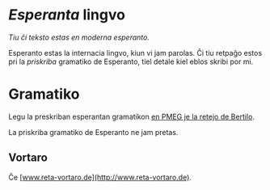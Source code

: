 # _Esperanta_ lingvo

_Tiu ĉi teksto estas en moderna esperanto._

Esperanto estas la internacia lingvo, kiun vi jam parolas. Ĉi tiu retpaĝo estos pri la _priskriba_ gramatiko de Esperanto, tiel detale kiel eblos skribi por mi.


# Gramatiko

Legu la preskriban esperantan gramatikon [en PMEG je la retejo de Bertilo](http://bertilow.com/pmeg/enhavo.html).

La priskriba gramatiko de Esperanto ne jam pretas.


## Vortaro

Ĉe [www.reta-vortaro.de](http://www.reta-vortaro.de).
